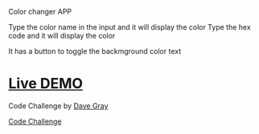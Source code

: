 Color changer APP

Type the color name in the input and it will display the color
Type the hex code and it will display the color

It has a button to toggle the backmground color text

# [Live DEMO](https://rmdjrr.csb.app/)


Code Challenge by [Dave Gray](https://www.youtube.com/c/DaveGrayTeachesCode)

[Code Challenge](https://www.youtube.com/watch?v=oWIqiVAK1Wo&list=PL0Zuz27SZ-6PrE9srvEn8nbhOOyxnWXfp&index=10)
